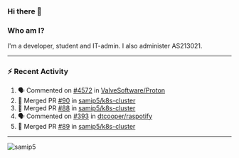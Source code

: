 ### Hi there 👋

### Who am I?
I'm a developer, student and IT-admin. I also administer AS213021.

---
### :zap: Recent Activity
<!--START_SECTION:activity-->
1. 🗣 Commented on [#4572](https://github.com/ValveSoftware/Proton/issues/4572) in [ValveSoftware/Proton](https://github.com/ValveSoftware/Proton)
2. 🎉 Merged PR [#90](https://github.com/samip5/k8s-cluster/pull/90) in [samip5/k8s-cluster](https://github.com/samip5/k8s-cluster)
3. 🎉 Merged PR [#88](https://github.com/samip5/k8s-cluster/pull/88) in [samip5/k8s-cluster](https://github.com/samip5/k8s-cluster)
4. 🗣 Commented on [#393](https://github.com/dtcooper/raspotify/issues/393) in [dtcooper/raspotify](https://github.com/dtcooper/raspotify)
5. 🎉 Merged PR [#89](https://github.com/samip5/k8s-cluster/pull/89) in [samip5/k8s-cluster](https://github.com/samip5/k8s-cluster)
<!--END_SECTION:activity-->
---

<img align="center" src="https://github-readme-stats.vercel.app/api?username=samip5&show_icons=true" alt="samip5" />
